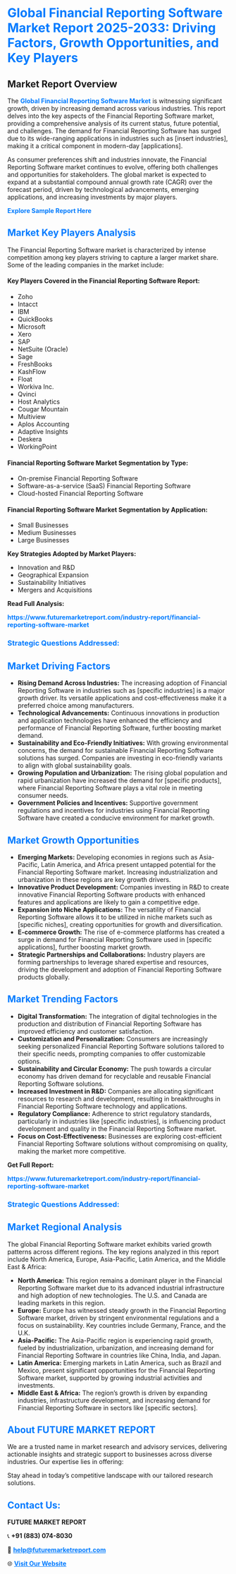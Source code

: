 <h1 style="color: #007BFF;">Global Financial Reporting Software Market Report 2025-2033: Driving Factors, Growth Opportunities, and Key Players</h1>

<section id="overview">
<h2>Market Report Overview</h2>
<p>The <a href="https://www.futuremarketreport.com/industry-report/financial-reporting-software-market" style="color: #007BFF; text-decoration: none;"><strong>Global Financial Reporting Software Market</strong></a> is witnessing significant growth, driven by increasing demand across various industries. This report delves into the key aspects of the Financial Reporting Software market, providing a comprehensive analysis of its current status, future potential, and challenges. The demand for Financial Reporting Software has surged due to its wide-ranging applications in industries such as [insert industries], making it a critical component in modern-day [applications].</p>
<p>As consumer preferences shift and industries innovate, the Financial Reporting Software market continues to evolve, offering both challenges and opportunities for stakeholders. The global market is expected to expand at a substantial compound annual growth rate (CAGR) over the forecast period, driven by technological advancements, emerging applications, and increasing investments by major players.</p>
</section>

<section id="overview">
<p><a href="https://www.futuremarketreport.com/request-sample/reportId=99370" style="color: #007BFF; text-decoration: none;"><strong>Explore Sample Report Here</strong></a></p>
</section>

<section id="key-players">
<h2 style="color: #007BFF;">Market Key Players Analysis</h2>
<p>The Financial Reporting Software market is characterized by intense competition among key players striving to capture a larger market share. Some of the leading companies in the market include:</p>
<h4>Key Players Covered in the Financial Reporting Software Report:</h4>
<ul><li>Zoho</li><li>Intacct</li><li>IBM</li><li>QuickBooks</li><li>Microsoft</li><li>Xero</li><li>SAP</li><li>NetSuite (Oracle)</li><li>Sage</li><li>FreshBooks</li><li>KashFlow</li><li>Float</li><li>Workiva Inc.</li><li>Qvinci</li><li>Host Analytics</li><li>Cougar Mountain</li><li>Multiview</li><li>Aplos Accounting</li><li>Adaptive Insights</li><li>Deskera</li><li>WorkingPoint</li></ul>
<h4>Financial Reporting Software Market Segmentation by Type:</h4>
<ul><li>On-premise Financial Reporting Software</li><li>Software-as-a-service (SaaS) Financial Reporting Software</li><li>Cloud-hosted Financial Reporting Software</li></ul>

<h4>Financial Reporting Software Market Segmentation by Application:</h4>
<ul><li>Small Businesses</li><li>Medium Businesses</li><li>Large Businesses</li></ul>
<p><strong>Key Strategies Adopted by Market Players:</strong></p>
<ul>
<li>Innovation and R&D</li>
<li>Geographical Expansion</li>
<li>Sustainability Initiatives</li>
<li>Mergers and Acquisitions</li>
</ul>
</section>

<section>
<p><strong>Read Full Analysis: </strong></p><a href="https://www.futuremarketreport.com/industry-report/financial-reporting-software-market" style="color: #007BFF; text-decoration: none;"><strong>https://www.futuremarketreport.com/industry-report/financial-reporting-software-market</strong></a>
<h3 style="color: #007BFF;">Strategic Questions Addressed:</h3>
</section>

<section id="driving-factors">
<h2 style="color: #007BFF;">Market Driving Factors</h2>
<ul>
<li><strong>Rising Demand Across Industries:</strong> The increasing adoption of Financial Reporting Software in industries such as [specific industries] is a major growth driver. Its versatile applications and cost-effectiveness make it a preferred choice among manufacturers.</li>
<li><strong>Technological Advancements:</strong> Continuous innovations in production and application technologies have enhanced the efficiency and performance of Financial Reporting Software, further boosting market demand.</li>
<li><strong>Sustainability and Eco-Friendly Initiatives:</strong> With growing environmental concerns, the demand for sustainable Financial Reporting Software solutions has surged. Companies are investing in eco-friendly variants to align with global sustainability goals.</li>
<li><strong>Growing Population and Urbanization:</strong> The rising global population and rapid urbanization have increased the demand for [specific products], where Financial Reporting Software plays a vital role in meeting consumer needs.</li>
<li><strong>Government Policies and Incentives:</strong> Supportive government regulations and incentives for industries using Financial Reporting Software have created a conducive environment for market growth.</li>
</ul>
</section>

<section id="growth-opportunities">
<h2 style="color: #007BFF;">Market Growth Opportunities</h2>
<ul>
<li><strong>Emerging Markets:</strong> Developing economies in regions such as Asia-Pacific, Latin America, and Africa present untapped potential for the Financial Reporting Software market. Increasing industrialization and urbanization in these regions are key growth drivers.</li>
<li><strong>Innovative Product Development:</strong> Companies investing in R&D to create innovative Financial Reporting Software products with enhanced features and applications are likely to gain a competitive edge.</li>
<li><strong>Expansion into Niche Applications:</strong> The versatility of Financial Reporting Software allows it to be utilized in niche markets such as [specific niches], creating opportunities for growth and diversification.</li>
<li><strong>E-commerce Growth:</strong> The rise of e-commerce platforms has created a surge in demand for Financial Reporting Software used in [specific applications], further boosting market growth.</li>
<li><strong>Strategic Partnerships and Collaborations:</strong> Industry players are forming partnerships to leverage shared expertise and resources, driving the development and adoption of Financial Reporting Software products globally.</li>
</ul>
</section>

<section id="trending-factors">
<h2 style="color: #007BFF;">Market Trending Factors</h2>
<ul>
<li><strong>Digital Transformation:</strong> The integration of digital technologies in the production and distribution of Financial Reporting Software has improved efficiency and customer satisfaction.</li>
<li><strong>Customization and Personalization:</strong> Consumers are increasingly seeking personalized Financial Reporting Software solutions tailored to their specific needs, prompting companies to offer customizable options.</li>
<li><strong>Sustainability and Circular Economy:</strong> The push towards a circular economy has driven demand for recyclable and reusable Financial Reporting Software solutions.</li>
<li><strong>Increased Investment in R&D:</strong> Companies are allocating significant resources to research and development, resulting in breakthroughs in Financial Reporting Software technology and applications.</li>
<li><strong>Regulatory Compliance:</strong> Adherence to strict regulatory standards, particularly in industries like [specific industries], is influencing product development and quality in the Financial Reporting Software market.</li>
<li><strong>Focus on Cost-Effectiveness:</strong> Businesses are exploring cost-efficient Financial Reporting Software solutions without compromising on quality, making the market more competitive.</li>
</ul>
</section>

<section>
<p><strong>Get Full Report: </strong></p><a href="https://www.futuremarketreport.com/industry-report/financial-reporting-software-market" style="color: #007BFF; text-decoration: none;"><strong>https://www.futuremarketreport.com/industry-report/financial-reporting-software-market</strong></a>
<h3 style="color: #007BFF;">Strategic Questions Addressed:</h3>
</section>


<section id="regional-analysis">
<h2 style="color: #007BFF;">Market Regional Analysis</h2>
<p>The global Financial Reporting Software market exhibits varied growth patterns across different regions. The key regions analyzed in this report include North America, Europe, Asia-Pacific, Latin America, and the Middle East & Africa:</p>
<ul>
<li><strong>North America:</strong> This region remains a dominant player in the Financial Reporting Software market due to its advanced industrial infrastructure and high adoption of new technologies. The U.S. and Canada are leading markets in this region.</li>
<li><strong>Europe:</strong> Europe has witnessed steady growth in the Financial Reporting Software market, driven by stringent environmental regulations and a focus on sustainability. Key countries include Germany, France, and the U.K.</li>
<li><strong>Asia-Pacific:</strong> The Asia-Pacific region is experiencing rapid growth, fueled by industrialization, urbanization, and increasing demand for Financial Reporting Software in countries like China, India, and Japan.</li>
<li><strong>Latin America:</strong> Emerging markets in Latin America, such as Brazil and Mexico, present significant opportunities for the Financial Reporting Software market, supported by growing industrial activities and investments.</li>
<li><strong>Middle East & Africa:</strong> The region’s growth is driven by expanding industries, infrastructure development, and increasing demand for Financial Reporting Software in sectors like [specific sectors].</li>
</ul>
</section>

<footer>
<h2 style="color: #007BFF;">About FUTURE MARKET REPORT</h2>
<p>We are a trusted name in market research and advisory services, delivering actionable insights and strategic support to businesses across diverse industries. Our expertise lies in offering:</p>

<p>Stay ahead in today’s competitive landscape with our tailored research solutions.</p>

<h2 style="color: #007BFF;">Contact Us:</h2>
<p><strong>FUTURE MARKET REPORT</strong></p>
<p>📞 <strong>+91 (883) 074-8030</strong></p>
<p>📧 <strong><a href="mailto:help@futuremarketreport.com" style="color: #007BFF;">help@futuremarketreport.com</a></strong></p>
<p>🌐 <strong><a href="https://www.futuremarketreport.com/" style="color: #007BFF;">Visit Our Website</a></strong></p>
</footer>